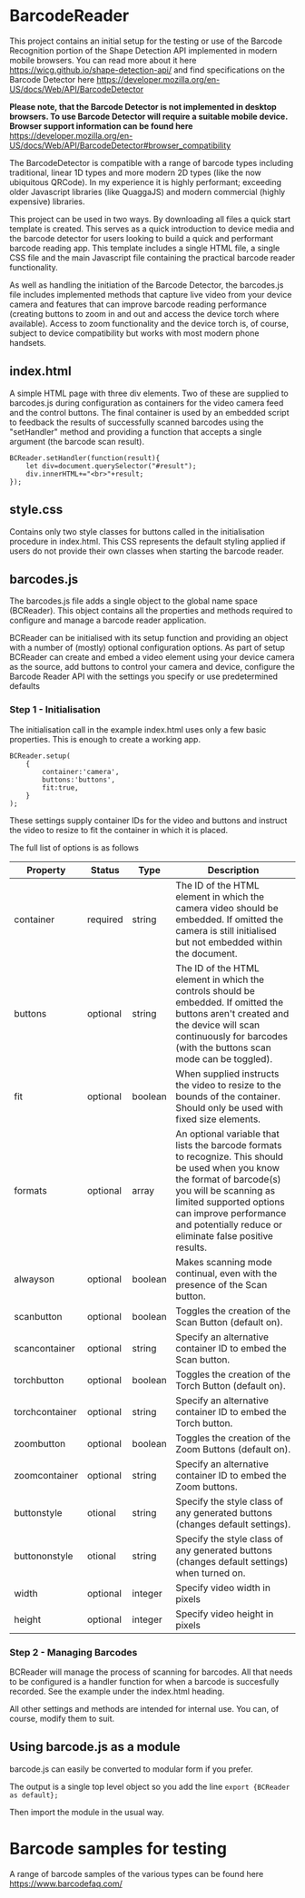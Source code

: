 # BarcodeReader

This project contains an initial setup for the testing or use of the Barcode Recognition portion of the Shape Detection API implemented in modern mobile browsers. You can read more about it here https://wicg.github.io/shape-detection-api/ and find specifications on the Barcode Detector here https://developer.mozilla.org/en-US/docs/Web/API/BarcodeDetector

**Please note, that the Barcode Detector is not implemented in desktop browsers. To use Barcode Detector will require a suitable mobile device. Browser support information can be found here** https://developer.mozilla.org/en-US/docs/Web/API/BarcodeDetector#browser_compatibility

The BarcodeDetector is compatible with a range of barcode types including traditional, linear 1D types and more modern 2D types (like the now ubiquitous QRCode). In my experience it is highly performant; exceeding older Javascript libraries (like QuaggaJS) and modern commercial (highly expensive) libraries.

This project can be used in two ways. By downloading all files a quick start template is created. This serves as a quick introduction to device media and the barcode detector for users looking to build a quick and performant barcode reading app. This template includes a single HTML file, a single CSS file and the main Javascript file containing the practical barcode reader functionality.

As well as handling the initiation of the Barcode Detector, the barcodes.js file includes implemented methods that capture live video from your device camera and features that can improve barcode reading performance (creating buttons to zoom in and out and access the device torch where available). Access to zoom functionality and the device torch is, of course, subject to device compatibility but works with most modern phone handsets.

## index.html

A simple HTML page with three div elements. Two of these are supplied to barcodes.js during configuration as containers for the video camera feed and the control buttons. The final container is used by an embedded script to feedback the results of successfully scanned barcodes using the "setHandler" method and providing a function that accepts a single argument (the barcode scan result).

    BCReader.setHandler(function(result){
        let div=document.querySelector("#result");
        div.innerHTML+="<br>"+result;
    });

## style.css

Contains only two style classes for buttons called in the initialisation procedure in index.html. This CSS represents the default styling applied if users do not provide their own classes when starting the barcode reader.

## barcodes.js

The barcodes.js file adds a single object to the global name space (BCReader). This object contains all the properties and methods required to configure and manage a barcode reader application.

BCReader can be initialised with its setup function and providing an object with a number of (mostly) optional configuration options. As part of setup BCReader can create and embed a video element using your device camera as the source, add buttons to control your camera and device, configure the Barcode Reader API with the settings you specify or use predetermined defaults

### Step 1 - Initialisation ###

The initialisation call in the example index.html uses only a few basic properties. This is enough to create a working app.

    BCReader.setup(
        {
            container:'camera',
            buttons:'buttons',
            fit:true,
        }
    );

These settings supply container IDs for the video and buttons and instruct the video to resize to fit the container in which it is placed.

The full list of options is as follows

Property | Status | Type | Description
---------|--------|------|------------
container|required|string|The ID of the HTML element in which the camera video should be embedded. If omitted the camera is still initialised but not embedded within the document.
buttons|optional|string|The ID of the HTML element in which the controls should be embedded. If omitted the buttons aren't created and the device will scan continuously for barcodes (with the buttons scan mode can be toggled).
fit|optional|boolean|When supplied instructs the video to resize to the bounds of the container. Should only be used with fixed size elements.
formats|optional|array|An optional variable that lists the barcode formats to recognize. This should be used when you know the format of barcode(s) you will be scanning as limited supported options can improve performance and potentially reduce or eliminate false positive results.
alwayson|optional|boolean|Makes scanning mode continual, even with the presence of the Scan button.
scanbutton|optional|boolean|Toggles the creation of the Scan Button (default on).
scancontainer|optional|string|Specify an alternative container ID to embed the Scan button.
torchbutton|optional|boolean|Toggles the creation of the Torch Button (default on).
torchcontainer|optional|string|Specify an alternative container ID to embed the Torch button.
zoombutton|optional|boolean|Toggles the creation of the Zoom Buttons (default on).
zoomcontainer|optional|string|Specify an alternative container ID to embed the Zoom buttons.
buttonstyle|otional|string|Specify the style class of any generated buttons (changes default settings).
buttononstyle|otional|string|Specify the style class of any generated buttons (changes default settings) when turned on.
width|optional|integer|Specify video width in pixels
height|optional|integer|Specify video height in pixels

### Step 2 - Managing Barcodes ###
BCReader will manage the process of scanning for barcodes. All that needs to be configured is a handler function for when a barcode is succesfully recorded. See the example under the index.html heading.

All other settings and methods are intended for internal use. You can, of course, modify them to suit.

## Using barcode.js as a module

barcode.js can easily be converted to modular form if you prefer.

The output is a single top level object so you add the line
    `export {BCReader as default};`

Then import the module in the usual way.


# Barcode samples for testing

A range of barcode samples of the various types can be found here https://www.barcodefaq.com/


